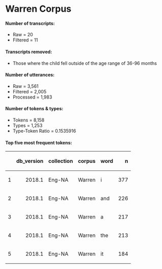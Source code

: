 
# Warren Corpus

#### Number of transcripts:

  - Raw = 20
  - Filtered = 11

#### Transcripts removed:

  - Those where the child fell outside of the age range of 36-96 months

#### Number of utterances:

  - Raw = 3,561
  - Filtered = 2,005
  - Processed = 1,983

#### Number of tokens & types:

  - Tokens = 8,158
  - Types = 1,253
  - Type-Token Ratio = 0.1535916

#### Top five most frequent tokens:

<table>

<thead>

<tr>

<th style="text-align:left;">

</th>

<th style="text-align:right;">

db\_version

</th>

<th style="text-align:left;">

collection

</th>

<th style="text-align:left;">

corpus

</th>

<th style="text-align:left;">

word

</th>

<th style="text-align:right;">

n

</th>

</tr>

</thead>

<tbody>

<tr>

<td style="text-align:left;">

1

</td>

<td style="text-align:right;">

2018.1

</td>

<td style="text-align:left;">

Eng-NA

</td>

<td style="text-align:left;">

Warren

</td>

<td style="text-align:left;">

i

</td>

<td style="text-align:right;">

377

</td>

</tr>

<tr>

<td style="text-align:left;">

2

</td>

<td style="text-align:right;">

2018.1

</td>

<td style="text-align:left;">

Eng-NA

</td>

<td style="text-align:left;">

Warren

</td>

<td style="text-align:left;">

and

</td>

<td style="text-align:right;">

226

</td>

</tr>

<tr>

<td style="text-align:left;">

3

</td>

<td style="text-align:right;">

2018.1

</td>

<td style="text-align:left;">

Eng-NA

</td>

<td style="text-align:left;">

Warren

</td>

<td style="text-align:left;">

a

</td>

<td style="text-align:right;">

217

</td>

</tr>

<tr>

<td style="text-align:left;">

4

</td>

<td style="text-align:right;">

2018.1

</td>

<td style="text-align:left;">

Eng-NA

</td>

<td style="text-align:left;">

Warren

</td>

<td style="text-align:left;">

the

</td>

<td style="text-align:right;">

213

</td>

</tr>

<tr>

<td style="text-align:left;">

5

</td>

<td style="text-align:right;">

2018.1

</td>

<td style="text-align:left;">

Eng-NA

</td>

<td style="text-align:left;">

Warren

</td>

<td style="text-align:left;">

it

</td>

<td style="text-align:right;">

184

</td>

</tr>

</tbody>

</table>
